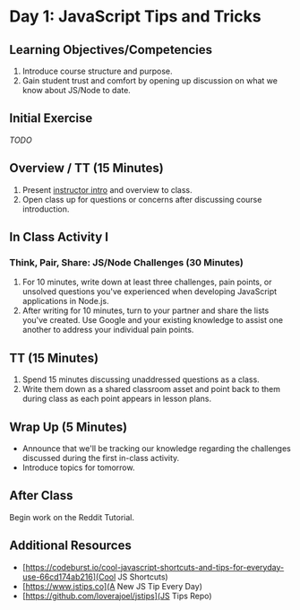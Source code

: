 # Day 1: JavaScript Tips and Tricks

## Learning Objectives/Competencies

1. Introduce course structure and purpose.
1. Gain student trust and comfort by opening up discussion on what we know about JS/Node to date.

## Initial Exercise

_TODO_

## Overview / TT (15 Minutes)

1. Present [instructor intro](00-Intro/README.md) and overview to class.
1. Open class up for questions or concerns after discussing course introduction.

## In Class Activity I

### Think, Pair, Share: JS/Node Challenges (30 Minutes)

1. For 10 minutes, write down at least three challenges, pain points, or unsolved questions you've experienced when developing JavaScript applications in Node.js.
1. After writing for 10 minutes, turn to your partner and share the lists you've created. Use Google and your existing knowledge to assist one another to address your individual pain points.

## TT (15 Minutes)

1. Spend 15 minutes discussing unaddressed questions as a class.
1. Write them down as a shared classroom asset and point back to them during class as each point appears in lesson plans.

## Wrap Up (5 Minutes)

* Announce that we'll be tracking our knowledge regarding the challenges discussed during the first in-class activity.
* Introduce topics for tomorrow.

## After Class

Begin work on the Reddit Tutorial.

## Additional Resources

* [https://codeburst.io/cool-javascript-shortcuts-and-tips-for-everyday-use-66cd174ab216](Cool JS Shortcuts)
* [https://www.jstips.co](A New JS Tip Every Day)
* [https://github.com/loverajoel/jstips](JS Tips Repo)
